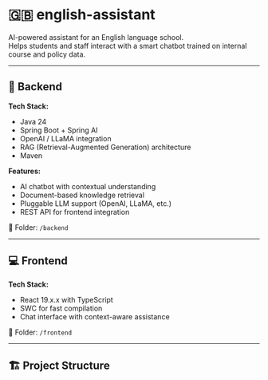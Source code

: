 # 🇬🇧 english-assistant

AI-powered assistant for an English language school.  
Helps students and staff interact with a smart chatbot trained on internal course and policy data.

---

## 🧠 Backend

**Tech Stack:**
- Java 24
- Spring Boot + Spring AI
- OpenAI / LLaMA integration
- RAG (Retrieval-Augmented Generation) architecture
- Maven 

**Features:**
- AI chatbot with contextual understanding
- Document-based knowledge retrieval
- Pluggable LLM support (OpenAI, LLaMA, etc.)
- REST API for frontend integration

📁 Folder: `/backend`

---

## 💻 Frontend

**Tech Stack:**
- React 19.x.x with TypeScript
- SWC for fast compilation
- Chat interface with context-aware assistance

📁 Folder: `/frontend`

---

## 🏗️ Project Structure

